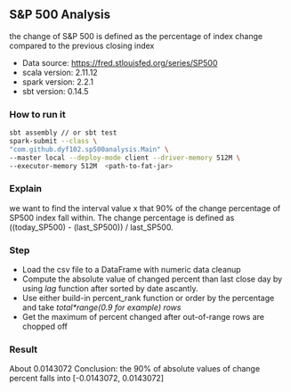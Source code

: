 ## S&P 500 Analysis
 the change of S&P 500 is defined as the percentage of index change compared to the previous closing index
 
 - Data source: https://fred.stlouisfed.org/series/SP500
 - scala version: 2.11.12
 - spark version: 2.2.1
 - sbt version: 0.14.5

### How to run it
```bash
sbt assembly // or sbt test
spark-submit --class \
"com.github.dyf102.sp500analysis.Main" \
--master local --deploy-mode client --driver-memory 512M \
--executor-memory 512M  <path-to-fat-jar>
```

### Explain
we want to find the interval value x that 90% of the change percentage of SP500 index fall within.
The change percentage is defined as ((today_SP500) - (last_SP500)) / last_SP500.  

### Step
- Load the csv file to a DataFrame with numeric data cleanup
- Compute the absolute value of changed percent than last close day by using *lag* function after sorted by date ascantly.
- Use either build-in percent_rank function or order by the percentage and take *total\*range(0.9 for example) rows* 
- Get the maximum of percent changed after out-of-range rows are chopped off 

### Result
About 0.0143072
Conclusion: the 90% of absolute values of change percent falls into [-0.0143072, 0.0143072]